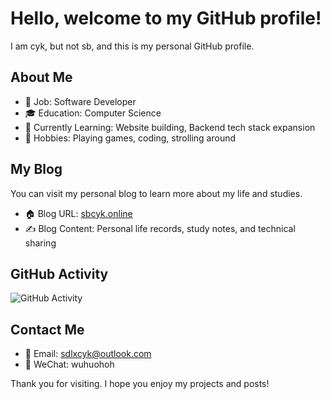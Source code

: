 # Hello, welcome to my GitHub profile!

I am cyk, but not sb, and this is my personal GitHub profile.

## About Me

- 💼 Job: Software Developer
- 🎓 Education: Computer Science
- 🌱 Currently Learning: Website building, Backend tech stack expansion
- 📝 Hobbies: Playing games, coding, strolling around

## My Blog

You can visit my personal blog to learn more about my life and studies.

- 🏠 Blog URL: [sbcyk.online](https://sbcyk.online)
- ✍️ Blog Content: Personal life records, study notes, and technical sharing

## GitHub Activity

![GitHub Activity](https://github-readme-activity-graph.cyclic.app/graph?username=sbcyk&theme=radical)

## Contact Me

- 📧 Email: sdlxcyk@outlook.com
- 💬 WeChat: wuhuohoh

Thank you for visiting. I hope you enjoy my projects and posts!
